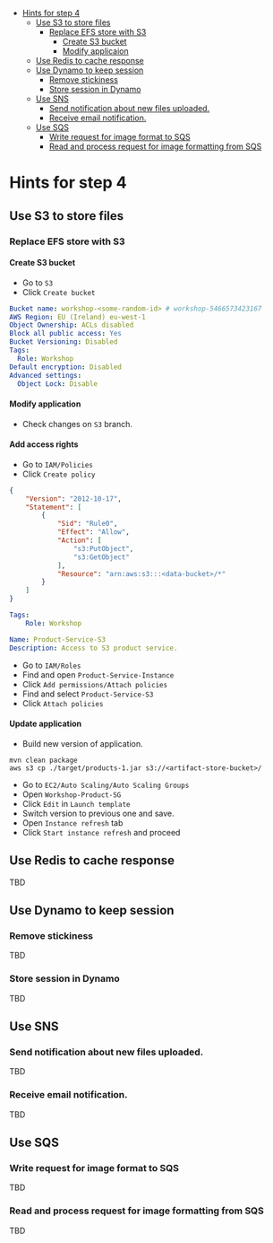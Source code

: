 - [Hints for step 4](#hints-for-step-4)
  - [Use S3 to store files](#use-s3-to-store-files)
    - [Replace EFS store with S3](#replace-efs-store-with-s3)
      - [Create S3 bucket](#create-s3-bucket)
      - [Modify applicaion](#modify-applicaion)
  - [Use Redis to cache response](#use-redis-to-cache-response)
  - [Use Dynamo to keep session](#use-dynamo-to-keep-session)
    - [Remove stickiness](#remove-stickiness)
    - [Store session in Dynamo](#store-session-in-dynamo)
  - [Use SNS](#use-sns)
    - [Send notification about new files uploaded.](#send-notification-about-new-files-uploaded)
    - [Receive email notification.](#receive-email-notification)
  - [Use SQS](#use-sqs)
    - [Write request for image format to SQS](#write-request-for-image-format-to-sqs)
    - [Read and process request for image formatting from SQS](#read-and-process-request-for-image-formatting-from-sqs)

# Hints for step 4

## Use S3 to store files

### Replace EFS store with S3

#### Create S3 bucket

* Go to `S3`
* Click `Create bucket`

```yaml
Bucket name: workshop-<some-random-id> # workshop-5466573423167
AWS Region: EU (Ireland) eu-west-1
Object Ownership: ACLs disabled
Block all public access: Yes
Bucket Versioning: Disabled
Tags:
  Role: Workshop
Default encryption: Disabled
Advanced settings:
  Object Lock: Disable
```

#### Modify application

* Check changes on `S3` branch.

#### Add access rights

* Go to `IAM/Policies`
* Click `Create policy`

```json
{
    "Version": "2012-10-17",
    "Statement": [
        {
            "Sid": "Rule0",
            "Effect": "Allow",
            "Action": [
                "s3:PutObject",
                "s3:GetObject"
            ],
            "Resource": "arn:aws:s3:::<data-bucket>/*"
        }
    ]
}
```

```yaml
Tags:
    Role: Workshop

Name: Product-Service-S3
Description: Access to S3 product service.
```

* Go to `IAM/Roles`
* Find and open `Product-Service-Instance`
* Click `Add permissions/Attach policies`
* Find and select `Product-Service-S3`
* Click `Attach policies`

#### Update application

* Build new version of application.

```shell
mvn clean package
aws s3 cp ./target/products-1.jar s3://<artifact-store-bucket>/
```

* Go to `EC2/Auto Scaling/Auto Scaling Groups`
* Open `Workshop-Product-SG`
* Click `Edit` in `Launch template`
* Switch version to previous one and save.
* Open `Instance refresh` tab
* Click `Start instance refresh` and proceed 

## Use Redis to cache response

TBD

## Use Dynamo to keep session

### Remove stickiness
TBD

### Store session in Dynamo
TBD

## Use SNS
### Send notification about new files uploaded.
TBD

### Receive email notification.
TBD

## Use SQS
### Write request for image format to SQS
TBD

### Read and process request for image formatting from SQS
TBD
